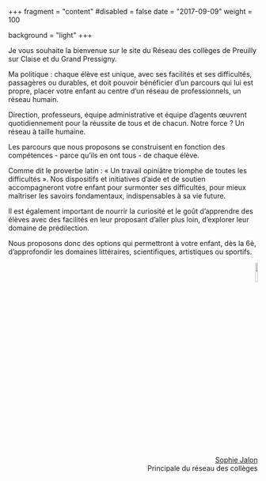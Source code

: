 +++
fragment = "content"
#disabled = false
date = "2017-09-09"
weight = 100

background = "light"
+++

Je vous souhaite la bienvenue sur le site du Réseau des collèges de Preuilly sur Claise et du Grand Pressigny.

Ma politique : chaque élève est unique, avec ses facilités et ses difficultés, passagères ou durables, et doit pouvoir bénéficier d’un parcours qui lui est propre, placer votre enfant au centre d’un réseau de professionnels, un réseau humain.

Direction, professeurs, équipe administrative et équipe d’agents œuvrent quotidiennement pour la réussite de tous et de chacun. Notre force ? Un réseau à taille humaine.

Les parcours que nous proposons se construisent en fonction des compétences - parce qu’ils en ont tous - de chaque élève.

Comme dit le proverbe latin : « Un travail opiniâtre triomphe de toutes les difficultés ». Nos dispositifs et initiatives d’aide et de soutien accompagneront votre enfant pour surmonter ses difficultés, pour mieux maîtriser les savoirs fondamentaux, indispensables à sa vie future.

Il est également important de nourrir la curiosité et le goût d’apprendre des élèves avec des facilités en leur proposant d’aller plus loin, d’explorer leur domaine de prédilection.

Nous proposons donc des options qui permettront à votre enfant, dès la 6è, d’approfondir les domaines littéraires, scientifiques, artistiques ou sportifs.



<div style="text-align: right">
<div style="display: block">
    <img class="img-fluid rounded-circle border border-dark" style="width: 10%; height: 10%" src="/images/avatar/sophie-jalon.svg">
</div>
<div style="display: block">
    <a href="/about/sophie-jalon">Sophie Jalon</a><br>
    Principale du réseau des collèges
</div>
</div>




